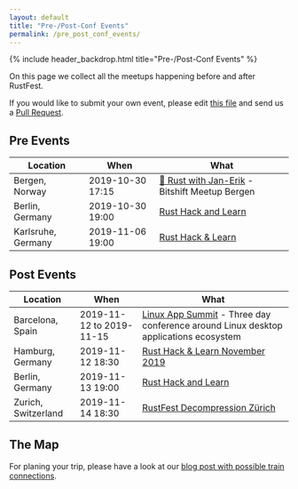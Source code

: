 ```yaml
---
layout: default
title: "Pre-/Post-Conf Events"
permalink: /pre_post_conf_events/
---
```


{% include header_backdrop.html title="Pre-/Post-Conf Events" %}

<section markdown="1">

On this page we collect all the meetups happening before and after RustFest.

If you would like to submit your own event, please edit [this file](https://github.com/RustFestEU/barcelona.rustfest.eu/blob/gh-pages/pre-post-conf-events.md) and send us a [Pull Request](https://github.com/RustFestEU/barcelona.rustfest.eu/compare).

# Pre Events

| Location |           When            |               What                |
| -------- | ------------------------- | --------------------------------- |
| Bergen, Norway | 2019-10-30 17:15 | [🦀 Rust with Jan-Erik](https://www.meetup.com/BitShift/events/265561649/) - Bitshift Meetup Bergen |
| Berlin, Germany | 2019-10-30 19:00 | [Rust Hack and Learn](https://berline.rs/2019/10/30/rust-hack-and-learn.html) |
| Karlsruhe, Germany | 2019-11-06 19:00 | [Rust Hack & Learn](https://www.meetup.com/Rust-Hack-Learn-Karlsruhe/events/265403214/) |

# Post Events

| Location |           When            |               What                |
| -------- | ------------------------- | --------------------------------- |
| Barcelona, Spain | 2019-11-12 to 2019-11-15 | [Linux App Summit](https://linuxappsummit.org/) - Three day conference around Linux desktop applications ecosystem |
| Hamburg, Germany | 2019-11-12 18:30 | [Rust Hack & Learn November 2019](https://www.meetup.com/Rust-Meetup-Hamburg/events/265899865/) |
| Berlin, Germany | 2019-11-13 19:00 | [Rust Hack and Learn](https://www.meetup.com/Berlin-Mozilla-Meetup/events/tvmmslyzpbrb/) |
| Zurich, Switzerland | 2019-11-14 18:30 | [RustFest Decompression Zürich](https://www.meetup.com/Rust-Zurich/events/265593126/) |

# The Map

For planing your trip, please have a look at our [blog post with possible train connections](https://blog.rustfest.eu/pre-post-conf-events-sustainable-train-travels).

<script src="https://embed.github.com/view/geojson/RustFestEU/barcelona.rustfest.eu/gh-pages/train-map.geojson"></script>


</section>
